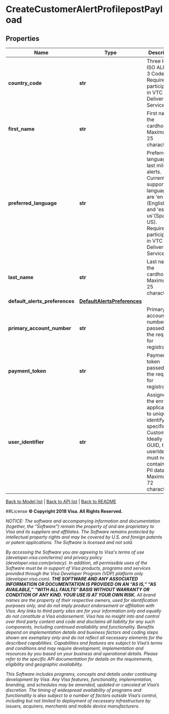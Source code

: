 # CreateCustomerAlertProfilepostPayload

## Properties
Name | Type | Description | Notes
------------ | ------------- | ------------- | -------------
**country_code** | **str** | Three letter ISO ALPHA-3 Code. Required if participating in VTC Alert Delivery Service. | [optional] 
**first_name** | **str** | First name of the cardholder, Maximum of 25 characters. | 
**preferred_language** | **str** | Preferred language for last mile alerts. Currently supported languages are &#39;en-us&#39; (English US) and &#39;es-us&#39;(Spanish US). Required if participating in VTC Alert Delivery Service. | [optional] 
**last_name** | **str** | Last name of the cardholder, Maximum of 25 characters. | 
**default_alerts_preferences** | [**DefaultAlertsPreferences**](DefaultAlertsPreferences.md) |  | 
**primary_account_number** | **str** | Primary account number passed in the request for registration. | [optional] 
**payment_token** | **str** | Payment token passed in the request for registration. | [optional] 
**user_identifier** | **str** | Assigned by the enrolling application to uniquely identify a specific Customer. Ideally a GUID, the userIdentifier must not contain any PII data. Maximum of 72 characters. | 

[Back to Model list](../README.md#documentation-for-models)   |   [Back to API list](../README.md#documentation-for-api-endpoints)   |   [Back to README](../README.md)



##License
**© Copyright 2018 Visa. All Rights Reserved.**

*NOTICE: The software and accompanying information and documentation (together, the “Software”) remain the property of
and are proprietary to Visa and its suppliers and affiliates. The Software remains protected by intellectual property
rights and may be covered by U.S. and foreign patents or patent applications. The Software is licensed and not sold.*

*By accessing the Software you are agreeing to Visa's terms of use (developer.visa.com/terms) and privacy policy (developer.visa.com/privacy).
In addition, all permissible uses of the Software must be in support of Visa products, programs and services provided
through the Visa Developer Program (VDP) platform only (developer.visa.com). **THE SOFTWARE AND ANY ASSOCIATED
INFORMATION OR DOCUMENTATION IS PROVIDED ON AN “AS IS,” “AS AVAILABLE,” “WITH ALL FAULTS” BASIS WITHOUT WARRANTY OR
CONDITION OF ANY KIND. YOUR USE IS AT YOUR OWN RISK.** All brand names are the property of their respective owners, used for identification purposes only, and do not imply
product endorsement or affiliation with Visa. Any links to third party sites are for your information only and equally
do not constitute a Visa endorsement. Visa has no insight into and control over third party content and code and disclaims
all liability for any such components, including continued availability and functionality. Benefits depend on implementation
details and business factors and coding steps shown are exemplary only and do not reflect all necessary elements for the
described capabilities. Capabilities and features are subject to Visa’s terms and conditions and may require development,
implementation and resources by you based on your business and operational details. Please refer to the specific
API documentation for details on the requirements, eligibility and geographic availability.*

*This Software includes programs, concepts and details under continuing development by Visa. Any Visa features,
functionality, implementation, branding, and schedules may be amended, updated or canceled at Visa’s discretion.
The timing of widespread availability of programs and functionality is also subject to a number of factors outside Visa’s control,
including but not limited to deployment of necessary infrastructure by issuers, acquirers, merchants and mobile device manufacturers.*